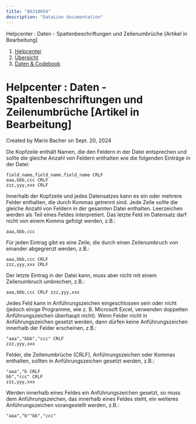 ```yaml
---
title: "86310954"
description: "DataLion documentation"
---
```


Helpcenter : Daten - Spaltenbeschriftungen und Zeilenumbrüche \[Artikel in Bearbeitung\]  

1.  [Helpcenter](index.html)
2.  [Übersicht](2982609.html)
3.  [Daten & Codebook](3440667.html)

# Helpcenter : Daten - Spaltenbeschriftungen und Zeilenumbrüche \[Artikel in Bearbeitung\]

Created by Mario Bacher on Sept. 20, 2024

Die Kopfzeile enthält Namen, die den Feldern in der Datei entsprechen und sollte die gleiche Anzahl von Feldern enthalten wie die folgenden Einträge in der Datei:

```
field_name,field_name,field_name CRLF
aaa,bbb,ccc CRLF
zzz,yyy,xxx CRLF
```

Innerhalb der Kopfzeile und jedes Datensatzes kann es ein oder mehrere Felder enthalten, die durch Kommas getrennt sind. Jede Zeile sollte die gleiche Anzahl von Feldern in der gesamten Datei enthalten. Leerzeichen werden als Teil eines Feldes interpretiert. Das letzte Feld im Datensatz darf nicht von einem Komma gefolgt werden, z.B.:

```
aaa,bbb,ccc
```

Für jeden Eintrag gibt es eine Zeile, die durch einen Zeilenumbruch von einander abgegrenzt werden, z.B.:

```
aaa,bbb,ccc CRLF
zzz,yyy,xxx CRLF
```

Der letzte Eintrag in der Datei kann, muss aber nicht mit einem Zeilenumbruch umbrechen, z.B.:

```
aaa,bbb,ccc CRLF zzz,yyy,xxx
```

Jedes Feld kann in Anführungszeichen eingeschlossen sein oder nicht (jedoch einige Programme, wie z. B. Microsoft Excel, verwenden doppelten Anführungszeichen überhaupt nicht). Wenn Felder nicht in Anführungszeichen gesetzt werden, dann dürfen keine Anführungszeichen innerhalb der Felder erscheinen, z.B.:

```
"aaa","bbb","ccc" CRLF
zzz,yyy,xxx
```

Felder, die Zeilenumbrüche (CRLF), Anführungszeichen oder Kommas enthalten, sollten in Anführungszeichen gesetzt werden, z.B.:

```
"aaa","b CRLF
bb","ccc" CRLF
zzz,yyy,xxx
```

Werden innerhalb eines Feldes ein Anführungszeichen gesetzt, so muss dem Anführungszeichen, das innerhalb eines Feldes steht, ein weiteres Anführungszeichen vorangestellt werden, z.B.:

```
"aaa","b""bb","ccc"
```